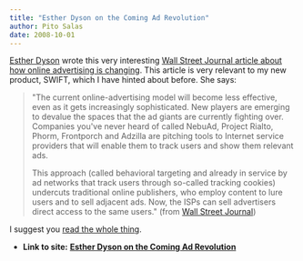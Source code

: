 ```yaml
---
title: "Esther Dyson on the Coming Ad Revolution"
author: Pito Salas
date: 2008-10-01
---
```




[Esther Dyson](<http://www.edventure.com/>) wrote this very interesting [Wall
Street Journal article about how online advertising is
changing](<http://online.wsj.com/article/SB120269162692857749.html?mod=googlenews_wsj>).
This article is very relevant to my new product, SWIFT, which I have hinted
about before. She says:

> "The current online-advertising model will become less effective, even as it
> gets increasingly sophisticated. New players are emerging to devalue the
> spaces that the ad giants are currently fighting over. Companies you've
> never heard of called NebuAd, Project Rialto, Phorm, Frontporch and Adzilla
> are pitching tools to Internet service providers that will enable them to
> track users and show them relevant ads.
>
> This approach (called behavioral targeting and already in service by ad
> networks that track users through so-called tracking cookies) undercuts
> traditional online publishers, who employ content to lure users and to sell
> adjacent ads. Now, the ISPs can sell advertisers direct access to the same
> users." (from [Wall Street
> Journal](<http://online.wsj.com/article/SB120269162692857749.html?mod=googlenews_wsj>))

I suggest you [read the whole
thing](<http://online.wsj.com/article/SB120269162692857749.html?mod=googlenews_wsj>).


* **Link to site:** **[Esther Dyson on the Coming Ad Revolution](None)**
